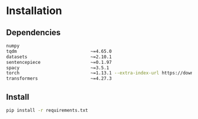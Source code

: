 # Installation

## Dependencies

```sh
numpy
tqdm                            ~=4.65.0
datasets                        ~=2.10.1
sentencepiece                   ~=0.1.97
spacy                           ~=3.5.1
torch                           ~=1.13.1 --extra-index-url https://download.pytorch.org/whl/cu116
transformers                    ~=4.27.3
```


## Install

```sh
pip install -r requirements.txt
```

